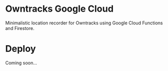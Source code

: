 # Owntracks Google Cloud

Minimalistic location recorder for Owntracks using Google Cloud Functions and Firestore.

# Deploy

Coming soon...
